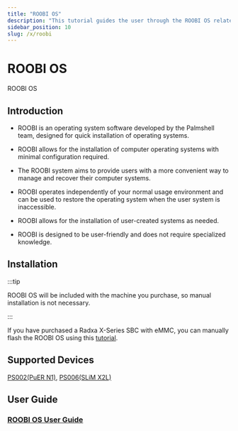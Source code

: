 ```yaml
---
title: "ROOBI OS"
description: "This tutorial guides the user through the ROOBI OS related software features of the Radxa X series."
sidebar_position: 10
slug: /x/roobi
---
```


# ROOBI OS

ROOBI OS

## Introduction

- ROOBI is an operating system software developed by the Palmshell team, designed for quick installation of operating systems.

- ROOBI allows for the installation of computer operating systems with minimal configuration required.

- The ROOBI system aims to provide users with a more convenient way to manage and recover their computer systems.

- ROOBI operates independently of your normal usage environment and can be used to restore the operating system when the user system is inaccessible.

- ROOBI allows for the installation of user-created systems as needed.

- ROOBI is designed to be user-friendly and does not require specialized knowledge.

## Installation

:::tip

ROOBI OS will be included with the machine you purchase, so manual installation is not necessary.

:::

If you have purchased a Radxa X-Series SBC with eMMC, you can manually flash the ROOBI OS using this [tutorial](/x/roobi/install-roobi).

## Supported Devices

[PS002(PuER N1)](https://palmshell.io/puer-n1), [PS006(SLiM X2L)](https://palmshell.io/slim-x2l)

## User Guide

### [ROOBI OS User Guide](https://palmshell.feishu.cn/wiki/NVJmwuCpsikcREkV3OfcWGbnnLd)

<DocCardList />
